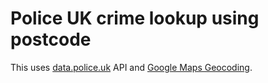 # Police UK crime lookup using postcode

This uses [data.police.uk](https://data.police.uk/docs/method/crimes-at-location/) API and [Google Maps Geocoding](https://developers.google.com/maps/documentation/geocoding/start).